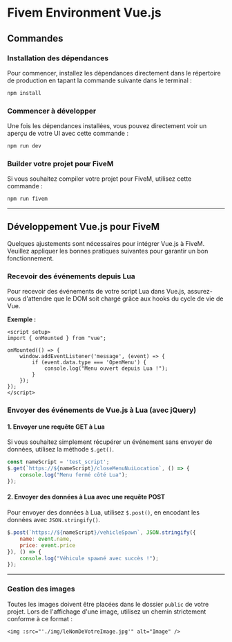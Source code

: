 # Fivem Environment Vue.js

## Commandes

### Installation des dépendances

Pour commencer, installez les dépendances directement dans le répertoire de production en tapant la commande suivante dans le terminal :

```sh
npm install
```

### Commencer à développer

Une fois les dépendances installées, vous pouvez directement voir un aperçu de votre UI avec cette commande :

```sh
npm run dev
```

### Builder votre projet pour FiveM

Si vous souhaitez compiler votre projet pour FiveM, utilisez cette commande :

```sh
npm run fivem
```

---

## Développement Vue.js pour FiveM

Quelques ajustements sont nécessaires pour intégrer Vue.js à FiveM. Veuillez appliquer les bonnes pratiques suivantes pour garantir un bon fonctionnement.

### Recevoir des événements depuis Lua

Pour recevoir des événements de votre script Lua dans Vue.js, assurez-vous d'attendre que le DOM soit chargé grâce aux hooks du cycle de vie de Vue.

**Exemple :**

```vue
<script setup>
import { onMounted } from "vue";

onMounted(() => {
    window.addEventListener('message', (event) => {
        if (event.data.type === 'OpenMenu') {
            console.log("Menu ouvert depuis Lua !");
        }
    });
});
</script>
```

### Envoyer des événements de Vue.js à Lua (avec jQuery)

#### 1. **Envoyer une requête GET à Lua**

Si vous souhaitez simplement récupérer un événement sans envoyer de données, utilisez la méthode `$.get()`.

```js
const nameScript = 'test_script';
$.get(`https://${nameScript}/closeMenuNuiLocation`, () => {
    console.log("Menu fermé côté Lua");
});
```

#### 2. **Envoyer des données à Lua avec une requête POST**

Pour envoyer des données à Lua, utilisez `$.post()`, en encodant les données avec `JSON.stringify()`.

```js
$.post(`https://${nameScript}/vehicleSpawn`, JSON.stringify({
    name: event.name,
    price: event.price
}), () => {
    console.log("Véhicule spawné avec succès !");
});
```

---

### Gestion des images

Toutes les images doivent être placées dans le dossier `public` de votre projet.
Lors de l'affichage d'une image, utilisez un chemin strictement conforme à ce format :

```vue
<img :src="'./img/leNomDeVotreImage.jpg'" alt="Image" />
```
 